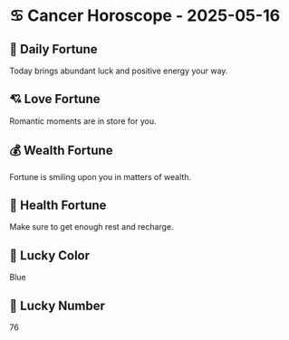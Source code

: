 # ♋ Cancer Horoscope - 2025-05-16

## 🎯 Daily Fortune

Today brings abundant luck and positive energy your way.

## 💘 Love Fortune

Romantic moments are in store for you.

## 💰 Wealth Fortune

Fortune is smiling upon you in matters of wealth.

## 🌱 Health Fortune

Make sure to get enough rest and recharge.

## 🎨 Lucky Color

Blue

## 🔢 Lucky Number

76
